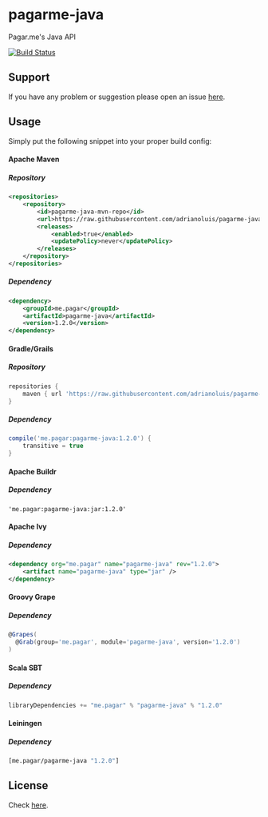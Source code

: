 pagarme-java
=========

Pagar.me's Java API

[![Build Status](https://travis-ci.org/adrianoluis/pagarme-java.png?branch=master)](https://travis-ci.org/adrianoluis/pagarme-java)

## Support
If you have any problem or suggestion please open an issue [here](https://github.com/adrianoluis/pagarme-java/issues).

## Usage

Simply put the following snippet into your proper build config:

#### Apache Maven

##### Repository
```xml
<repositories>
    <repository>
        <id>pagarme-java-mvn-repo</id>
        <url>https://raw.githubusercontent.com/adrianoluis/pagarme-java/mvn-repo/</url>
        <releases>
            <enabled>true</enabled>
            <updatePolicy>never</updatePolicy>
        </releases>
    </repository>
</repositories>
```

##### Dependency
```xml
<dependency>
    <groupId>me.pagar</groupId>
    <artifactId>pagarme-java</artifactId>
    <version>1.2.0</version>
</dependency>
```

#### Gradle/Grails

##### Repository
```groovy
repositories {
    maven { url 'https://raw.githubusercontent.com/adrianoluis/pagarme-java/mvn-repo' }
}
```

##### Dependency
```groovy
compile('me.pagar:pagarme-java:1.2.0') {
    transitive = true
}
```

#### Apache Buildr

##### Dependency
```
'me.pagar:pagarme-java:jar:1.2.0'
```

#### Apache Ivy

##### Dependency
```xml
<dependency org="me.pagar" name="pagarme-java" rev="1.2.0">
    <artifact name="pagarme-java" type="jar" />
</dependency>
```

#### Groovy Grape

##### Dependency
```groovy
@Grapes(
  @Grab(group='me.pagar', module='pagarme-java', version='1.2.0')
)
```

#### Scala SBT

##### Dependency
```scala
libraryDependencies += "me.pagar" % "pagarme-java" % "1.2.0"
```

#### Leiningen

##### Dependency
```clojure
[me.pagar/pagarme-java "1.2.0"]
```

## License

Check [here](LICENSE).